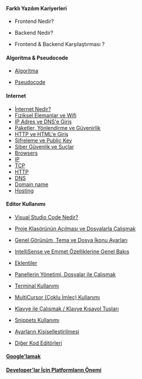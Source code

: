 
#### Farklı Yazılım Kariyerleri

- Frontend Nedir?

- Backend Nedir?

- Frontend & Backend Karşılaştırması ?

  

#### Algoritma & Pseudocode

* [Algoritma](algoritma/)

- [Pseudocode](pseudocode/)

  

#### Internet

- [İnternet Nedir?](internet-nedir/)
- [Fiziksel Elemanlar ve Wifi](fiziksel-elemanlar/)
- [IP Adres ve DNS'e Giriş](ipadres-dns-giris/)
- [Paketler, Yönlendirme ve Güvenirlik](paketler-yonlendirmeler/)
- [HTTP ve HTML'e Giriş](http-html-giris)
- [Şifreleme ve Public Key](internet-sifreleme/)
- [Siber Güvenlik ve Suçlar](siber-guvenlik/)
- [Browsers](Browsers/)
- [IP](IP/)
- [TCP](TCP/)
- [HTTP](http/)
- [DNS](DNS/)
- [Domain name](domain-name/)
- [Hosting](hosting/)



#### Editor Kullanımı

- [Visual Studio Code Nedir?](visual-studio-code-nedir/)

- [Proje Klasörünün Açılması ve Dosyalarla Çalışmak](vs-dosyalarla-calismak)

- [Genel Görünüm, Tema ve Dosya İkonu Ayarları](vs-genelgorunum/)

- [IntelliSense ve Emmet Özelliklerine Genel Bakış](vs-intellisence-emmet)

- [Eklentiler](vs-eklentiler)

- [Panellerin Yönetimi, Dosyalar ile Çalışmak](vs-panellerinyonetimi)

- [Terminal Kullanımı](terminal-kullanimi/)

- [MultiCursor (Çoklu İmleç) Kullanımı](vs-coklu-imlec)

- [Klavye ile Çalışmak / Klavye Kısayol Tuşları](vs-klavye-kisayollari/)

- [Snippets Kullanımı](vs-snippets-kullanimi/)

- [Ayarların Kişiselleştirilmesi](vs-ayarlarin-kisisellestirilmesi/)

- [Diğer Kod Editörleri](diger-kod-editorleri/)

  

#### [Google'lamak](google/)




#### [Developer'lar İçin Platformların Önemi](platformların-önemi/)



